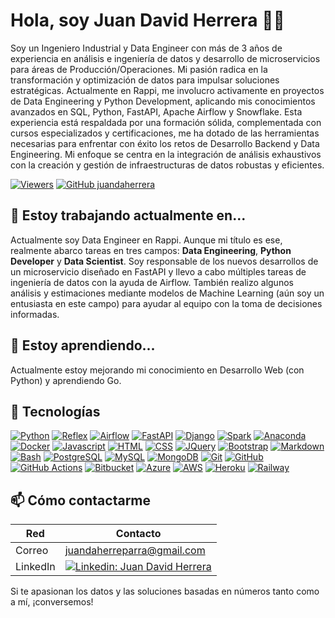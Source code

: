 # Hola, soy Juan David Herrera 👋🏻

Soy un Ingeniero Industrial y Data Engineer con más de 3 años de experiencia en análisis e ingeniería de datos y desarrollo de microservicios para áreas de Producción/Operaciones. Mi pasión radica en la transformación y optimización de datos para impulsar soluciones estratégicas. Actualmente en Rappi, me involucro activamente en proyectos de Data Engineering y Python Development, aplicando mis conocimientos avanzados en SQL, Python, FastAPI, Apache Airflow y Snowflake. Esta experiencia está respaldada por una formación sólida, complementada con cursos especializados y certificaciones, me ha dotado de las herramientas necesarias para enfrentar con éxito los retos de Desarrollo Backend y Data Engineering. Mi enfoque se centra en la integración de análisis exhaustivos con la creación y gestión de infraestructuras de datos robustas y eficientes.


[![Viewers](https://komarev.com/ghpvc/?username=juandaherrera&label=Profile%20views&color=0e75b6&style=flat)](https://github.com/juandaherrera) [![GitHub juandaherrera](https://img.shields.io/github/followers/juandaherrera?label=followers&style=social)](https://github.com/juandaherrera)

## 🔭 Estoy trabajando actualmente en...

Actualmente soy Data Engineer en Rappi. Aunque mi título es ese, realmente abarco tareas en tres campos: **Data Engineering**, **Python Developer** y **Data Scientist**. Soy responsable de los nuevos desarrollos de un microservicio diseñado en FastAPI y llevo a cabo múltiples tareas de ingeniería de datos con la ayuda de Airflow. También realizo algunos análisis y estimaciones mediante modelos de Machine Learning (aún soy un entusiasta en este campo) para ayudar al equipo con la toma de decisiones informadas.

## 🌱 Estoy aprendiendo...

Actualmente estoy mejorando mi conocimiento en Desarrollo Web (con Python) y aprendiendo Go.

## 💼 Tecnologías

[![Python](https://img.shields.io/badge/python-3776AB?style=for-the-badge&logo=python&logoColor=white&labelColor=101010)]()
[![Reflex](https://img.shields.io/badge/reflex-FA7343?style=for-the-badge&logo=python&logoColor=white&labelColor=101010)]()  <!-- No hay un logo oficial para Reflex, se usa el de Python -->
[![Airflow](https://img.shields.io/badge/airflow-017CEE?style=for-the-badge&logo=apache-airflow&logoColor=white&labelColor=101010)]()
[![FastAPI](https://img.shields.io/badge/fastapi-009688?style=for-the-badge&logo=fastapi&logoColor=white&labelColor=101010)]()
[![Django](https://img.shields.io/badge/django-092E20?style=for-the-badge&logo=django&logoColor=white&labelColor=101010)]()
[![Spark](https://img.shields.io/badge/spark-E25A1C?style=for-the-badge&logo=apache-spark&logoColor=white&labelColor=101010)]()
[![Anaconda](https://img.shields.io/badge/anaconda-44A833?style=for-the-badge&logo=anaconda&logoColor=white&labelColor=101010)]()
[![Docker](https://img.shields.io/badge/docker-2496ED?style=for-the-badge&logo=docker&logoColor=white&labelColor=101010)]()
[![Javascript](https://img.shields.io/badge/javascript-F7DF1E?style=for-the-badge&logo=javascript&logoColor=white&labelColor=101010)]()
[![HTML](https://img.shields.io/badge/html-E34F26?style=for-the-badge&logo=html5&logoColor=white&labelColor=101010)]()
[![CSS](https://img.shields.io/badge/css-1572B6?style=for-the-badge&logo=css3&logoColor=white&labelColor=101010)]()
[![JQuery](https://img.shields.io/badge/jquery-0769AD?style=for-the-badge&logo=jquery&logoColor=white&labelColor=101010)]()
[![Bootstrap](https://img.shields.io/badge/bootstrap-7952B3?style=for-the-badge&logo=bootstrap&logoColor=white&labelColor=101010)]()
[![Markdown](https://img.shields.io/badge/markdown-000000?style=for-the-badge&logo=markdown&logoColor=white&labelColor=101010)]()
[![Bash](https://img.shields.io/badge/bash-4EAA25?style=for-the-badge&logo=gnu-bash&logoColor=white&labelColor=101010)]()
[![PostgreSQL](https://img.shields.io/badge/postgresql-336791?style=for-the-badge&logo=postgresql&logoColor=white&labelColor=101010)]()
[![MySQL](https://img.shields.io/badge/mysql-4479A1?style=for-the-badge&logo=mysql&logoColor=white&labelColor=101010)]()
[![MongoDB](https://img.shields.io/badge/mongodb-47A248?style=for-the-badge&logo=mongodb&logoColor=white&labelColor=101010)]()
[![Git](https://img.shields.io/badge/git-F05032?style=for-the-badge&logo=git&logoColor=white&labelColor=101010)]()
[![GitHub](https://img.shields.io/badge/github-181717?style=for-the-badge&logo=github&logoColor=white&labelColor=101010)]()
[![GitHub Actions](https://img.shields.io/badge/githubactions-2088FF?style=for-the-badge&logo=github-actions&logoColor=white&labelColor=101010)]()
[![Bitbucket](https://img.shields.io/badge/bitbucket-0052CC?style=for-the-badge&logo=bitbucket&logoColor=white&labelColor=101010)]()
[![Azure](https://img.shields.io/badge/azure-0078D4?style=for-the-badge&logo=microsoft-azure&logoColor=white&labelColor=101010)]()
[![AWS](https://img.shields.io/badge/aws-232F3E?style=for-the-badge&logo=amazon-aws&logoColor=white&labelColor=101010)]()
[![Heroku](https://img.shields.io/badge/heroku-430098?style=for-the-badge&logo=heroku&logoColor=white&labelColor=101010)]()
[![Railway](https://img.shields.io/badge/railway-CCD6F6?style=for-the-badge&logo=railway&logoColor=white&labelColor=101010)]()


## 📫 Cómo contactarme

| Red | Contacto |
| --- | -------- |
| Correo | juandaherreparra@gmail.com | 
| LinkedIn | [![Linkedin: Juan David Herrera](https://img.shields.io/badge/-JuanDavidHerrera-blue?style=flat-square&logo=Linkedin&logoColor=white&link=https://www.linkedin.com/in/juan-david-herrera/)](https://www.linkedin.com/in/juan-david-herrera/) |

Si te apasionan los datos y las soluciones basadas en números tanto como a mí, ¡conversemos!
